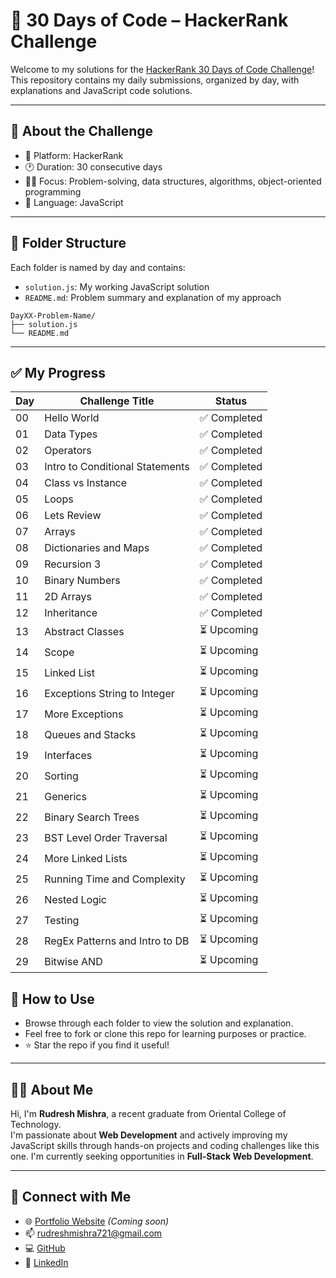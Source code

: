 # 🧠 30 Days of Code – HackerRank Challenge

Welcome to my solutions for the [HackerRank 30 Days of Code Challenge](https://www.hackerrank.com/domains/tutorials/30-days-of-code)!  
This repository contains my daily submissions, organized by day, with explanations and JavaScript code solutions.

---

## 📅 About the Challenge

- 📍 Platform: HackerRank
- 🕐 Duration: 30 consecutive days
- 🧑‍💻 Focus: Problem-solving, data structures, algorithms, object-oriented programming
- 💬 Language: JavaScript

---

## 📁 Folder Structure

Each folder is named by day and contains:
- `solution.js`: My working JavaScript solution
- `README.md`: Problem summary and explanation of my approach

```
DayXX-Problem-Name/
├── solution.js
└── README.md
```

---

## ✅ My Progress

| Day | Challenge Title | Status |
|-----|------------------|--------|
| 00  | Hello World | ✅ Completed |
| 01  | Data Types | ✅ Completed |
| 02  | Operators | ✅ Completed |
| 03  | Intro to Conditional Statements | ✅ Completed |
| 04  | Class vs Instance | ✅ Completed |
| 05  | Loops | ✅ Completed |
| 06  | Lets Review | ✅ Completed |
| 07  | Arrays | ✅ Completed |
| 08  | Dictionaries and Maps | ✅ Completed |
| 09  | Recursion 3 | ✅ Completed |
| 10  | Binary Numbers | ✅ Completed |
| 11  | 2D Arrays | ✅ Completed |
| 12  | Inheritance | ✅ Completed |
| 13  | Abstract Classes | ⏳ Upcoming |
| 14  | Scope | ⏳ Upcoming |
| 15  | Linked List | ⏳ Upcoming |
| 16  | Exceptions String to Integer | ⏳ Upcoming |
| 17  | More Exceptions | ⏳ Upcoming |
| 18  | Queues and Stacks | ⏳ Upcoming |
| 19  | Interfaces | ⏳ Upcoming |
| 20  | Sorting | ⏳ Upcoming |
| 21  | Generics | ⏳ Upcoming |
| 22  | Binary Search Trees | ⏳ Upcoming |
| 23  | BST Level Order Traversal | ⏳ Upcoming |
| 24  | More Linked Lists | ⏳ Upcoming |
| 25  | Running Time and Complexity | ⏳ Upcoming |
| 26  | Nested Logic | ⏳ Upcoming |
| 27  | Testing | ⏳ Upcoming |
| 28  | RegEx Patterns and Intro to DB | ⏳ Upcoming |
| 29  | Bitwise AND | ⏳ Upcoming |

## 📌 How to Use

- Browse through each folder to view the solution and explanation.
- Feel free to fork or clone this repo for learning purposes or practice.
- ⭐ Star the repo if you find it useful!

---

## 🙋‍♂️ About Me

Hi, I'm **Rudresh Mishra**, a recent graduate from Oriental College of Technology.  
I'm passionate about **Web Development** and actively improving my JavaScript skills through hands-on projects and coding challenges like this one.
I'm currently seeking opportunities in **Full-Stack Web Development**.

---

## 🔗 Connect with Me

- 🌐 [Portfolio Website](#) *(Coming soon)*
- 📫 [rudreshmishra721@gmail.com](mailto:rudreshmishra721@gmail.com)
- 💻 [GitHub](https://github.com/rudreshmishra721)
- 💼 [LinkedIn](https://www.linkedin.com/in/rudreshmishra721)
